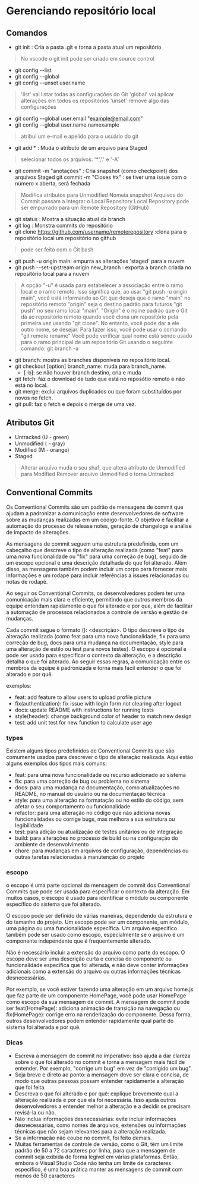# Gerenciando repositório local

## Comandos

- git init : Cria a pasta .git e torna a pasta atual um repositório

> No vscode o git init pode ser criado em source control

- git config --list
- git config --global
- git config --unset user.name

> 'list' vai listar todas as configurações do Git
> 'global' vai aplicar alterações em todos os repositórios
> 'unset' remove algo das configurações

- git config --global user.email "example@email.com"
- git config --global user.name namexample

> atribui um e-mail e apelido para o usuário do git

- git add * : Muda o atributo de um arquivo para Staged

> selecionar todos os arquivos: '*','.' e '-A'

- git commit -m "anotações" : Cria snapshot (como checkpoint) dos arquivos Staged
    git commit -m "Closes #x" : se tiver uma issue com o número x aberta, será fechada

> Modifica atributos para Unmodified
> Nomeia snapshot
> Arquivos do Commit passam a integrar o Local Repository
> Local Repository pode ser empurrado para um Remote Repository (GitHub)

- git status : Mostra a situação atual da branch
- git log : Monstra commits do repositório
- git clone <https://github.com/username/remoterepository> :clona para o repositório local um repositório no github

> pode ser feito com o Git bash

- git push -u origin main: empurra as alterações 'staged' para a nuvem
- git push --set-upstream origin new_branch : exporta a branch criada no repositório local para a nuvem

> A opção "-u" é usada para estabelecer a associação entre o ramo local e o ramo remoto. Isso significa que, ao usar "git push -u origin main", você está informando ao Git que deseja que o ramo "main" no repositório remoto "origin" seja o destino padrão para futuros "git push" no seu ramo local "main".
> "Origin" é o nome padrão que o Git dá ao repositório remoto quando você clona um repositório pela primeira vez usando "git clone". No entanto, você pode dar a ele outro nome, se desejar. Para fazer isso, você pode usar o comando "git remote rename"
> Você pode verificar qual nome está sendo usado para o ramo principal de um repositório Git usando o seguinte comando: git branch -a

- git branch: mostra as branches disponíveis no repositório local.
- git checkout [option] branch_name: muda para branch_name.
  - [-b]: se não houver branch destino, cria e muda
- git fetch: faz o download de tudo que está no reposótio remoto e não está no local.
- git merge: exclui arquivos duplicados ou que foram substituídos por novos no fetch.
- git pull: faz o fetch e depois o merge de uma vez.

## Atributos Git

- Untracked (U - green)
- Unmodified ( - gray)
- Modified (M - orange)
- Staged

> Alterar arquivo muda o seu sha1, que altera atributo de Unmodified para Modified
> Remover arquivo Unmodified o torna Untracked

## Conventional Commits

Os Conventional Commits são um padrão de mensagens de commit que ajudam a padronizar a comunicação entre desenvolvedores de software sobre as mudanças realizadas em um código-fonte. O objetivo é facilitar a automação do processo de release notes, geração de changelogs e análise de impacto de alterações.

As mensagens de commit seguem uma estrutura predefinida, com um cabeçalho que descreve o tipo de alteração realizada (como "feat" para uma nova funcionalidade ou "fix" para uma correção de bug), seguido de um escopo opcional e uma descrição detalhada do que foi alterado. Além disso, as mensagens também podem incluir um corpo para fornecer mais informações e um rodapé para incluir referências a issues relacionadas ou notas de rodapé.

Ao seguir os Conventional Commits, os desenvolvedores podem ter uma comunicação mais clara e eficiente, permitindo que outros membros da equipe entendam rapidamente o que foi alterado e por que, além de facilitar a automação de processos relacionados a controle de versão e gestão de mudanças.

Cada commit segue o formato <tipo>(<escopo>): <descrição>. O tipo descreve o tipo de alteração realizada (como feat para uma nova funcionalidade, fix para uma correção de bug, docs para uma mudança na documentação, style para uma alteração de estilo ou test para novos testes). O escopo é opcional e pode ser usado para especificar o contexto da alteração, e a descrição detalha o que foi alterado. Ao seguir essas regras, a comunicação entre os membros da equipe é padronizada e torna mais fácil entender o que foi alterado e por quê.

exemplos:

- feat: add feature to allow users to upload profile picture
- fix(authentication): fix issue with login form not clearing after logout
- docs: update README with instructions for running tests
- style(header): change background color of header to match new design
- test: add unit test for new function to calculate user age

### types

Existem alguns tipos predefinidos de Conventional Commits que são comumente usados para descrever o tipo de alteração realizada. Aqui estão alguns exemplos dos tipos mais comuns:

- feat: para uma nova funcionalidade ou recurso adicionado ao sistema
- fix: para uma correção de bug ou problema no sistema
- docs: para uma mudança na documentação, como atualizações no README, no manual do usuário ou na documentação técnica
- style: para uma alteração na formatação ou no estilo do código, sem afetar o seu comportamento ou funcionalidade
- refactor: para uma alteração no código que não adiciona novas funcionalidades ou corrige bugs, mas melhora a sua estrutura ou legibilidade
- test: para adição ou atualização de testes unitários ou de integração
- build: para alterações no processo de build ou na configuração do ambiente de desenvolvimento
- chore: para mudanças em arquivos de configuração, dependências ou outras tarefas relacionadas à manutenção do projeto

### escopo

o escopo é uma parte opcional da mensagem de commit dos Conventional Commits que pode ser usada para especificar o contexto da alteração. Em muitos casos, o escopo é usado para identificar o módulo ou componente específico do sistema que foi alterado.

O escopo pode ser definido de várias maneiras, dependendo da estrutura e do tamanho do projeto. Um escopo pode ser um componente, um módulo, uma página ou uma funcionalidade específica. Um arquivo específico também pode ser usado como escopo, especialmente se o arquivo é um componente independente que é frequentemente alterado.

Não é necessário incluir a extensão do arquivo como parte do escopo. O escopo deve ser uma descrição curta e concisa do componente ou funcionalidade específica que foi alterada, e não deve conter informações adicionais como a extensão do arquivo ou outras informações técnicas desnecessárias.

Por exemplo, se você estiver fazendo uma alteração em um arquivo home.js que faz parte de um componente HomePage, você pode usar HomePage como escopo da sua mensagem de commit. A mensagem de commit pode ser feat(HomePage): adiciona animação de transição na navegação ou fix(HomePage): corrige erro na renderização do componente. Dessa forma, outros desenvolvedores podem entender rapidamente qual parte do sistema foi alterada e por quê.

### Dicas

- Escreva a mensagem de commit no imperativo: isso ajuda a dar clareza sobre o que foi alterado no commit e torna a mensagem mais fácil de entender. Por exemplo, "corrige um bug" em vez de "corrigido um bug".
- Seja breve e direto ao ponto: a mensagem deve ser clara e concisa, de modo que outras pessoas possam entender rapidamente a alteração que foi feita.
- Descreva o que foi alterado e por quê: explique brevemente qual a alteração realizada e por que ela foi necessária. Isso ajuda outros desenvolvedores a entender melhor a alteração e a decidir se precisam revisá-la ou não.
- Não inclua informações desnecessárias: evite incluir informações desnecessárias, como nomes de arquivos, extensões ou informações técnicas que não sejam relevantes para a alteração realizada.
- Se a informação não coube no commit, foi feito demais.
- Muitas ferramentas de controle de versão, como o Git, têm um limite padrão de 50 a 72 caracteres por linha, para que a mensagem de commit seja exibida de forma legível em várias plataformas. Então, embora o Visual Studio Code não tenha um limite de caracteres específico, é uma boa prática manter as mensagens de commit com menos de 50 caracteres
